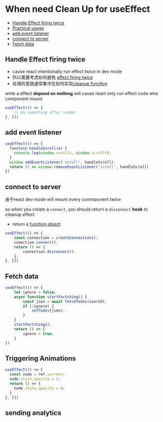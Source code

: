 # When need Clean Up for useEffect

- [Handle Effect firing twice](#handle-effect-firing-twice)
- [Practical usage](#practical-usage)
- [add event listener](#add-event-listener)
- [connect to server](#connect-to-server)
- [Fetch data](#fetch-data)

## Handle Effect firing twice

- cause react intentionally run effect twice in dev mode
- 所以需要考虑如何避免 [effect firing twice](react-create-app.md#development-mod)
- 处理的思路通常集中在如何实现[cleanup function](#cleanup-effect)

write a effect **depend on nothing** will cause react only run effect code whe component mount

```js
useEffect(() => {
    // do something after render
}, [])
```

## add event listener

```js
useEffect(() => {
  functoin handleScroll(e) {
    console.log(window.scrollX, window.scrollY);
  }
  window.addEventListener('scroll', handleScroll);
  return () => window.removeEventListener('scroll', handleScroll)
})
```

## connect to server

由于react dev mode will mount every commponent twice

so when you create a `connect`, you should return a `disconnect` **hook** to cleanup effect

- return a [function object](javascript-function-expression.md)

```js
useEffect(() => {
    const connection = createConnection();
    conection.connect();
    return () => {
        connection.disconnect();
    };
}, [])
```

## Fetch data

```js
useEffect(() => {
    let ignore = false;
    async function startFectching() {
        const json = await fetchTodos(userId);
        if (!ignore) {
            setTodos(json);
        }
    }
    startFectching();
    return () => {
        ignore = true;
    }
})
```

## Triggering Animations

```js
useEffect(() => {
  const node = ref.current;
  node.style.opacity = 1;
  return () => {
    node.style.opacity = 0;
  }
}, [])
```

## sending analytics


